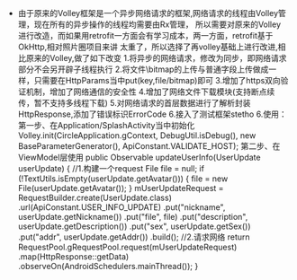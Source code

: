    * 由于原来的Volley框架是一个异步网络请求的框架,网络请求的线程由Volley管理，现在所有的异步操作的线程均需要由Rx管理，
所以需要对原来的Volley进行改造，而如果用retrofit一方面会有学习成本，两一方面，retrofit基于OkHttp,相对照片圈项目来讲
太重了，所以选择了再volley基础上进行改进,相比原来的Volley,做了如下改变
1.将异步的网络请求，修改为同步，即网络请求部分不会另开辟子线程执行
2.将文件\bitmap的上传与普通字段上传做成一样，只需要在HttpParams当中put(key,file/bitmap)即可
3.增加了https双向验证机制，增加了网络通信的安全性
4.增加了网络文件下载模块(支持断点续传，暂不支持多线程下载)
5.对网络请求的首层数据进行了解析封装HttpResponse,添加了错误标识ErrorCode
6.接入了测试框架stetho
6.使用：
    第一步、在Application/SplashActivity当中初始化
    Volley.init(CircleApplication.gContext, DebugUtil.isDebug(), new BaseParameterGenerator(), ApiConstant.VALIDATE_HOST);
    第二步、在ViewModel层使用
    public Observable<UserUpdate> updateUserInfo(UserUpdate userUpdate) {
        //1.构建一个request
        File file = null;
        if (!TextUtils.isEmpty(userUpdate.getAvatar())) {
            file = new File(userUpdate.getAvatar());
        }
        mUserUpdateRequest = RequestBuilder.<UserUpdate>create(UserUpdate.class)
                .url(ApiConstant.USER_INFO_UPDATE)
                .put("nickname", userUpdate.getNickname())
                .put("file", file)
                .put("description", userUpdate.getDescription())
                .put("sex", userUpdate.getSex())
                .put("addr", userUpdate.getAddr())
                .build();
        //2.请求网络
        return RequestPool.gRequestPool.request(mUserUpdateRequest)
                .map(HttpResponse::getData)
                .observeOn(AndroidSchedulers.mainThread());
    }